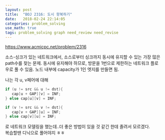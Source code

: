 ```yaml
---
layout: post
title:  "BOJ 2316: 도시 왕복하기"
date:   2018-02-24 22:14:05 
categories: problem_solving
use_math: true
tags: problem_solving graph need_review need_revise
---
```


<a target="_blank" href="https://www.acmicpc.net/problem/2316">https://www.acmicpc.net/problem/2316</a><br/>
  
소스-싱크가 있는 네트워크에서, 소스로부터 싱크까지 동시에 유지할 수 있는 가장 많은 path수를 찾는 문제. 
동시에 유지해야 하므로, 방문을 1번으로 제한하는 네트워크 플로우로 풀 수 있음. 노드 내부에 capacity가 1인 엣지를 만들면 됨.  
  
나는 각 u, v페어에 대해  
```c
if (u != src && u != dst){
   cap[u + GAP][v] = INF;
} else cap[u][v] = INF;

if (v != src && v != dst){
   cap[v + GAP][u] = INF;
} else cap[v][u] = INF;
```
로 네트워크 모델링을 했는데..더 좋은 방법이 있을 것 같긴 한데 졸려서 모르겠다.   
복습할땐 디닉으로 풀어야지 ㅎㅎ  
